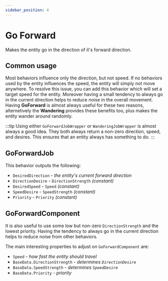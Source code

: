 ```yaml
---
sidebar_position: 4
---
```


# Go Forward

Makes the entity go in the direction of it's forward direction. 

## Common usage

Most behaviors influence only the direction, but not speed. If no behaviors used by the entity influences the speed, the entity will simply not move anywhere. To resolve this issue, you can add this behavior which will set a target speed for the entity. Moreover having a small tendency to always go in the current direction helps to reduce noise in the overall movement. Having **GoForward** is almost always useful for these two reasons, alternetively the **Wandering** provides these benefits too, plus makes the entity wander around randomly.

:::tip
Using either `GoForwardJobWrapper` or `WanderingJobWrapper` is almost always a good idea. They both always return a non-zero direction, speed, and desires. This ensures that an entity always has something to do. 
:::

## GoForwardJob

This behavior outputs the following: 
- `DesiredDirection` - *the entity's current forward direction*
- `DirectionDesire` - `DirectionStrength` *(constant)*
- `DesiredSpeed` - `Speed` *(constant)*
- `SpeedDesire` - `SpeedStrength` *(constant)*
- `Priority` -  `Priority` *(constant)*

## GoForwardComponent

It is also useful to use some low but non-zero `DirectionStrength` and the lowest priority. Having the tendency to always go in the current direction helps to reduce noise from other behaviors.

The main interesting properties to adjust on `GoForwardComponent` are:
- `Speed` - *how fast the entity should travel*
- `BaseData.DirectionStrength` - *determines `DirectionDesire`*
- `BaseData.SpeedStrength` - *determines `SpeedDesire`*
- `BaseData.Priority` - *priority*
